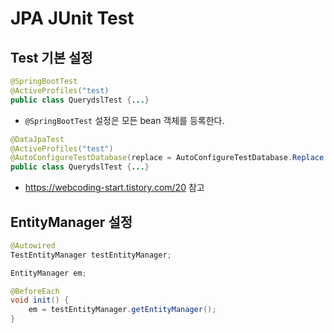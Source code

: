 # JPA JUnit Test

## Test 기본 설정

```java
@SpringBootTest
@ActiveProfiles("test)
public class QuerydslTest {...}
```
- `@SpringBootTest` 설정은 모든 bean 객체를 등록한다.

```java
@DataJpaTest
@ActiveProfiles("test")
@AutoConfigureTestDatabase(replace = AutoConfigureTestDatabase.Replace.NONE)
public class QuerydslTest {...}
```
- https://webcoding-start.tistory.com/20 참고

## EntityManager 설정

```java
@Autowired
TestEntityManager testEntityManager;

EntityManager em;

@BeforeEach
void init() {
    em = testEntityManager.getEntityManager();
}
```